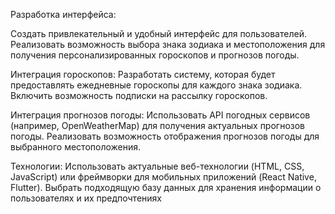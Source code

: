 Разработка интерфейса:

Создать привлекательный и удобный интерфейс для пользователей.
Реализовать возможность выбора знака зодиака и местоположения для получения персонализированных гороскопов и прогнозов погоды.

Интеграция гороскопов:
Разработать систему, которая будет предоставлять ежедневные гороскопы для каждого знака зодиака.
Включить возможность подписки на рассылку гороскопов.

Интеграция прогнозов погоды:
Использовать API погодных сервисов (например, OpenWeatherMap) для получения актуальных прогнозов погоды.
Реализовать возможность отображения прогнозов погоды для выбранного местоположения.

Технологии:
Использовать актуальные веб-технологии (HTML, CSS, JavaScript) или фреймворки для мобильных приложений (React Native, Flutter).
Выбрать подходящую базу данных для хранения информации о пользователях и их предпочтениях
